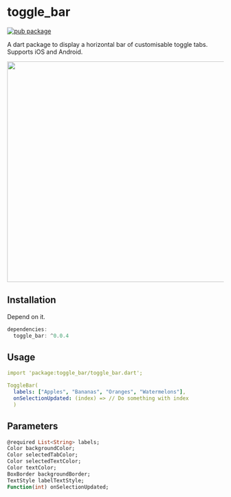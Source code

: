 # toggle_bar

[![pub package](https://img.shields.io/pub/v/toggle_bar.svg)](https://pub.dartlang.org/packages/toggle_bar)

A dart package to display a horizontal bar of customisable toggle tabs. Supports iOS and Android.

<img src="https://raw.githubusercontent.com/adithyaxx/toggle_bar/master/demo.gif" height="512">

## Installation
Depend on it.
``` dart
dependencies:
  toggle_bar: ^0.0.4
```

## Usage
``` yaml
import 'package:toggle_bar/toggle_bar.dart';

ToggleBar(
  labels: ["Apples", "Bananas", "Oranges", "Watermelons"],
  onSelectionUpdated: (index) => // Do something with index
  )
```

## Parameters
```dart 
@required List<String> labels;
Color backgroundColor;
Color selectedTabColor;
Color selectedTextColor;
Color textColor;
BoxBorder backgroundBorder;
TextStyle labelTextStyle;
Function(int) onSelectionUpdated;
```

